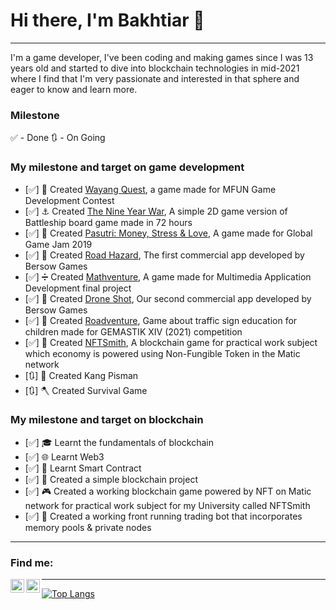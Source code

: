 # Hi there, I'm **Bakhtiar** 👋
---
I'm a game developer, I've been coding and making games since I was 13 years old and started to dive into blockchain technologies in mid-2021 where I find that I'm very passionate and interested in that sphere and eager to know and learn more.

### Milestone ###
✅ - Done
🔃 - On Going

### My milestone and target on game development
- [✅] 🎎 Created [Wayang Quest][wayang-quest], a game made for MFUN Game Development Contest
- [✅] ⚓ Created [The Nine Year War][nine-year-war], A simple 2D game version of Battleship board game made in 72 hours
- [✅] 💸 Created [Pasutri: Money, Stress & Love][pasutri], A game made for Global Game Jam 2019
- [✅] 🚗 Created [Road Hazard][road-hazard], The first commercial app developed by Bersow Games
- [✅] ➗ Created [Mathventure][mathventure], A game made for Multimedia Application Development final project
- [✅] 🚁 Created [Drone Shot][droneshot], Our second commercial app developed by Bersow Games
- [✅] 🚸 Created [Roadventure][roadventure], Game about traffic sign education for children made for GEMASTIK XIV (2021) competition
- [✅] 🔗 Created [NFTSmith][nftsmith], A blockchain game for practical work subject which economy is powered using Non-Fungible Token in the Matic network
- [🔃] 🤺 Created Kang Pisman
- [🔃] 🪓 Created Survival Game

### My milestone and target on blockchain
- [✅] 🎓 Learnt the fundamentals of blockchain
- [✅] 🌐 Learnt Web3
- [✅] 📝 Learnt Smart Contract
- [✅] 🔗 Created a simple blockchain project
- [✅] 🎮 Created a working blockchain game powered by NFT on Matic network for practical work subject for my University called NFTSmith
- [✅] 🤖 Created a working front running trading bot that incorporates memory pools & private nodes

---
### Find me:
[<img align="left" alt="Bakhtiar | LinkedIn" width="22px" src="https://cdn.jsdelivr.net/npm/simple-icons@v3/icons/linkedin.svg" />][linkedin]
[<img align="left" alt="Bakhtiar | Instagram" width="22px" src="https://cdn.jsdelivr.net/npm/simple-icons@v3/icons/instagram.svg" />][instagram]

---
[![Top Langs](https://github-readme-stats.vercel.app/api/top-langs/?username=bakhtiar-id&langs_count=10)](https://github.com/bakhtiar-id)

[nftsmith]: https://drive.google.com/drive/folders/1S50K5nRmo1aMsHqbaPFVhrea2siRBFJq?usp=sharing
[wayang-quest]: https://drive.google.com/drive/folders/1yBUN-pi9_KX-A1ChHxozGxHTa6GqVI_k
[nine-year-war]: https://drive.google.com/drive/folders/1MorUrKeVnzK5ySeQmGM4mAXlIYvxPqQO
[pasutri]: https://globalgamejam.org/2019/games/pasutri-money-stress-love
[road-hazard]: https://play.google.com/store/apps/details?id=com.bersowgames.roadhazard
[mathventure]: https://drive.google.com/file/d/1l_W_JQP6Yum6euyuMm4dgOrM5xL6K3hl
[droneshot]: https://play.google.com/store/apps/details?id=com.bersowgames.droneshot
[roadventure]: https://drive.google.com/file/d/1KOANH-0C1M-RMpjV95nkVzUPbvYVR_zv/view
[linkedin]: https://www.linkedin.com/in/bakhtiar-id/
[instagram]: https://www.instagram.com/bakh.tiar/
